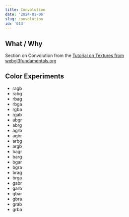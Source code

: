 ```yaml
---
title: Convolution
date: '2024-01-06'
slug: convolution
id: '013'
---
```


## What / Why

Section on Convolution from the [Tutorial on Textures from webgl3fundamentals.org](https://webgl2fundamentals.org/webgl/lessons/webgl-image-processing.html)

## Color Experiments

- ragb
- rabg
- rbag
- rbga
- rgba
- rgab
- abgr
- abrg
- agrb
- agbr
- arbg
- argb
- bagr
- barg
- bgar
- bgra
- brag
- brga
- gabr
- garb
- gbar
- gbra
- grab
- grba
